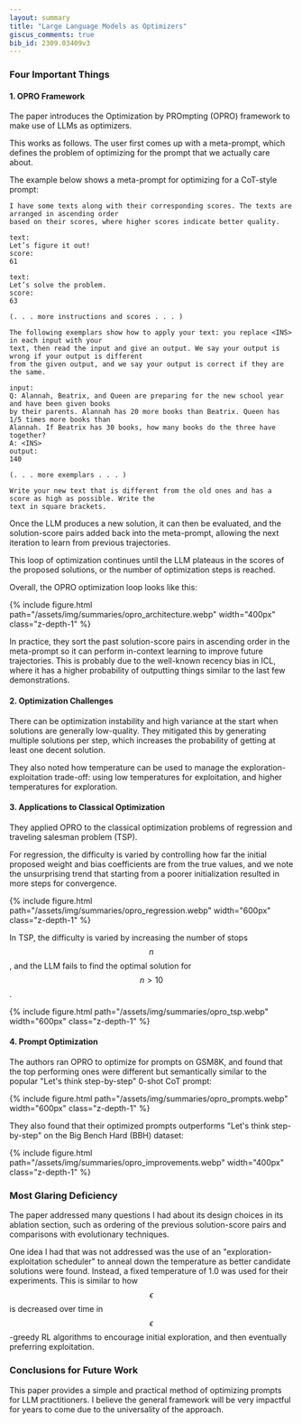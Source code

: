 ```yaml
---
layout: summary
title: "Large Language Models as Optimizers"
giscus_comments: true
bib_id: 2309.03409v3
---
```


### Four Important Things

#### 1. OPRO Framework

The paper introduces the Optimization by PROmpting (OPRO)
framework to make use of LLMs as optimizers.

This works as follows. The user first comes up with a meta-prompt,
which defines the problem of optimizing for the prompt that we actually care about.

The example below shows a meta-prompt for optimizing for a CoT-style prompt:

```text
I have some texts along with their corresponding scores. The texts are arranged in ascending order
based on their scores, where higher scores indicate better quality.

text:
Let’s figure it out!
score:
61

text:
Let’s solve the problem.
score:
63

(. . . more instructions and scores . . . )

The following exemplars show how to apply your text: you replace <INS> in each input with your
text, then read the input and give an output. We say your output is wrong if your output is different
from the given output, and we say your output is correct if they are the same.

input:
Q: Alannah, Beatrix, and Queen are preparing for the new school year and have been given books
by their parents. Alannah has 20 more books than Beatrix. Queen has 1/5 times more books than
Alannah. If Beatrix has 30 books, how many books do the three have together?
A: <INS>
output:
140

(. . . more exemplars . . . )

Write your new text that is different from the old ones and has a score as high as possible. Write the
text in square brackets.
```

Once the LLM produces a new solution, it can then be evaluated, and the
solution-score pairs added back into the meta-prompt, allowing the next iteration to learn from previous trajectories.

This loop of optimization continues until the LLM plateaus in the scores
of the proposed solutions, or the number of optimization steps is reached.

Overall, the OPRO optimization loop looks like this:

{% include figure.html
    path="/assets/img/summaries/opro_architecture.webp"
    width="400px"
    class="z-depth-1"
%}

In practice, they sort the past solution-score pairs in ascending order
in the meta-prompt so it can perform in-context learning to improve future
trajectories. This is probably due to the well-known recency bias in ICL,
where it has a higher probability of outputting things similar to the last
few demonstrations.

#### 2. Optimization Challenges

There can be optimization instability and high variance at the start when
solutions are generally low-quality. They mitigated this by generating multiple
solutions per step, which increases the probability of getting at least one
decent solution.

They also noted how temperature can be used to manage the
exploration-exploitation trade-off: using low temperatures for exploitation, and
higher temperatures for exploration.

#### 3. Applications to Classical Optimization

They applied OPRO to the classical optimization problems of regression and traveling salesman problem (TSP).

For regression, the difficulty is varied by controlling how far the initial
proposed weight and bias coefficients are from the true values, and we note
the unsurprising trend that starting from a poorer initialization resulted in more
steps for convergence.

{% include figure.html
    path="/assets/img/summaries/opro_regression.webp"
    width="600px"
    class="z-depth-1"
%}

In TSP, the difficulty is varied by increasing the number of stops $$n$$,
and the LLM fails to find the optimal solution for $$n > 10$$.

{% include figure.html
    path="/assets/img/summaries/opro_tsp.webp"
    width="600px"
    class="z-depth-1"
%}

#### 4. Prompt Optimization

The authors ran OPRO to optimize for prompts on GSM8K, and found that the top performing
ones were different but semantically similar to the popular "Let's think step-by-step" 0-shot CoT prompt:

{% include figure.html
    path="/assets/img/summaries/opro_prompts.webp"
    width="600px"
    class="z-depth-1"
%}

They also found that their optimized prompts outperforms "Let's think
step-by-step" on the Big Bench Hard (BBH) dataset:

{% include figure.html
    path="/assets/img/summaries/opro_improvements.webp"
    width="400px"
    class="z-depth-1"
%}

### Most Glaring Deficiency

The paper addressed many questions I had about its design choices in its
ablation section, such as ordering of the previous solution-score pairs and
comparisons with evolutionary techniques.

One idea I had that was not addressed was the use of an "exploration-exploitation
scheduler" to anneal down the temperature as better candidate solutions were
found. Instead, a fixed temperature of 1.0 was used for their experiments.
This is similar to how $$\epsilon$$ is decreased over time in $$\epsilon$$-greedy
RL algorithms to encourage initial exploration, and then eventually preferring
exploitation.

### Conclusions for Future Work

This paper provides a simple and practical method of optimizing prompts for LLM
practitioners. I believe the general framework will be very impactful for years
to come due to the universality of the approach.
